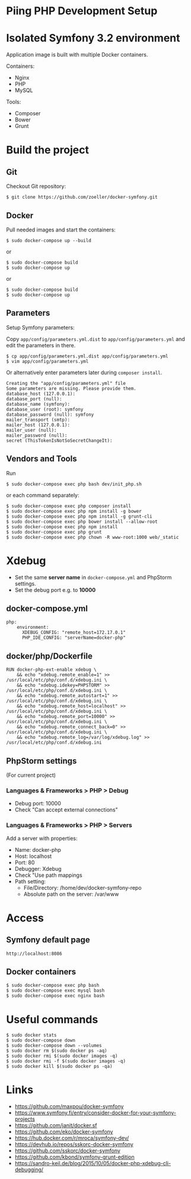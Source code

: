 # Piing PHP Development Setup


# Isolated Symfony 3.2 environment

Application image is built with multiple Docker containers.

Containers:

* Nginx
* PHP
* MySQL

Tools:

* Composer
* Bower
* Grunt

# Build the project

## Git

Checkout Git repository:

```
$ git clone https://github.com/zoeller/docker-symfony.git
```

## Docker

Pull needed images and start the containers:

```
$ sudo docker-compose up --build
```

or

```
$ sudo docker-compose build
$ sudo docker-compose up
```

or

```
$ sudo docker-compose build
$ sudo docker-compose up
```

## Parameters

Setup Symfony parameters:

Copy ```app/config/parameters.yml.dist``` to ```app/config/parameters.yml``` and edit the parameters in there.

```
$ cp app/config/parameters.yml.dist app/config/parameters.yml
$ vim app/config/parameters.yml
```

Or alternatively enter parameters later during ```composer install```.

```
Creating the "app/config/parameters.yml" file
Some parameters are missing. Please provide them.
database_host (127.0.0.1): 
database_port (null): 
database_name (symfony): 
database_user (root): symfony
database_password (null): symfony
mailer_transport (smtp): 
mailer_host (127.0.0.1): 
mailer_user (null): 
mailer_password (null): 
secret (ThisTokenIsNotSoSecretChangeIt): 
```

## Vendors and Tools

Run

```
$ sudo docker-compose exec php bash dev/init_php.sh
```

or each command separately:

```
$ sudo docker-compose exec php composer install
$ sudo docker-compose exec php npm install -g bower
$ sudo docker-compose exec php npm install -g grunt-cli
$ sudo docker-compose exec php bower install --allow-root
$ sudo docker-compose exec php npm install
$ sudo docker-compose exec php grunt
$ sudo docker-compose exec php chown -R www-root:1000 web/_static
```

# Xdebug

* Set the same __server name__ in ```docker-compose.yml``` and PhpStorm settings.
* Set the debug port e.g. to __10000__

## docker-compose.yml

```
php:
    environment:
      XDEBUG_CONFIG: "remote_host=172.17.0.1"
      PHP_IDE_CONFIG: "serverName=docker-php"
```

## docker/php/Dockerfile

```
RUN docker-php-ext-enable xdebug \
    && echo "xdebug.remote_enable=1" >> /usr/local/etc/php/conf.d/xdebug.ini \
    && echo "xdebug.idekey=PHPSTORM" >> /usr/local/etc/php/conf.d/xdebug.ini \
    && echo "xdebug.remote_autostart=1" >> /usr/local/etc/php/conf.d/xdebug.ini \
    && echo "xdebug.remote_host=localhost" >> /usr/local/etc/php/conf.d/xdebug.ini \
    && echo "xdebug.remote_port=10000" >> /usr/local/etc/php/conf.d/xdebug.ini \
    && echo "xdebug.remote_connect_back=0" >> /usr/local/etc/php/conf.d/xdebug.ini \
    && echo "xdebug.remote_log=/var/log/xdebug.log" >> /usr/local/etc/php/conf.d/xdebug.ini
```

## PhpStorm settings

(For current project)

### Languages & Frameworks > PHP > Debug

* Debug port: 10000
* Check "Can accept external connections"

### Languages & Frameworks > PHP > Servers

Add a server with properties:

* Name: docker-php
* Host: localhost
* Port: 80
* Debugger: Xdebug
* Check "Use path mappings
* Path setting:
  * File/Directory: /home/dev/docker-symfony-repo
  * Absolute path on the server: /var/www

# Access

## Symfony default page


```
http://localhost:8086
```

## Docker containers

```
$ sudo docker-compose exec php bash
$ sudo docker-compose exec mysql bash
$ sudo docker-compose exec nginx bash
```

# Useful commands

```
$ sudo docker stats
$ sudo docker-compose down
$ sudo docker-compose down --volumes
$ sudo docker rm $(sudo docker ps -aq)
$ sudo docker rmi $(sudo docker images -q)
$ sudo docker rmi -f $(sudo docker images -q)
$ sudo docker kill $(sudo docker ps -qa)
```

# Links

* https://github.com/maxpou/docker-symfony
* https://www.symfony.fi/entry/consider-docker-for-your-symfony-projects
* https://github.com/janit/docker.sf
* https://github.com/eko/docker-symfony
* https://hub.docker.com/r/mroca/symfony-dev/
* https://devhub.io/repos/sskorc-docker-symfony
* https://github.com/sskorc/docker-symfony
* https://github.com/kbond/symfony-grunt-edition
* https://sandro-keil.de/blog/2015/10/05/docker-php-xdebug-cli-debugging/